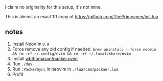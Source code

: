 
I claim no originality for this setup, it's not mine.

This is almost an exact 1:1 copy of https://github.com/ThePrimeagen/init.lua

## notes

1. Install NeoVim `0.9`
2. Force remove any old config if needed: `brew uninstall --force neovim && rm -rf ~/.config/nvim && rm -rf ~/.local/share/nvim`
3. Install [wbthomason/packer.nvim](https://github.com/wbthomason/packer.nvim)
4. Run `./dev`
5. Run `:PackerSync` in neovim in `./lua/cam/packaer.lua`
6. Profit
